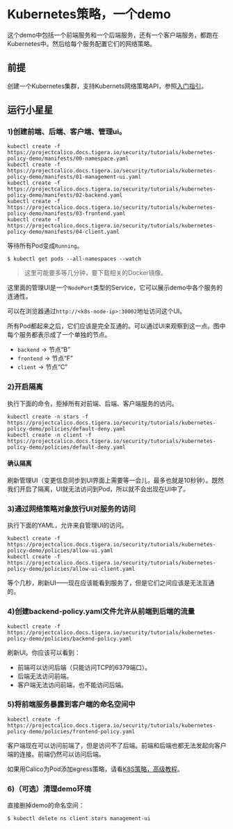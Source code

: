 # Kubernetes策略，一个demo

这个demo中包括一个前端服务和一个后端服务，还有一个客户端服务，都跑在Kubernetes中。然后给每个服务配置它们的网络策略。

## 前提

创建一个Kubernetes集群，支持Kubernets网络策略API，参照[入门指引](../../../02%E5%AE%89%E8%A3%85Calico/00%E5%AE%89%E8%A3%85Calico.md)。

## 运行小星星

### 1)创建前端、后端、客户端、管理ui。

```shell
kubectl create -f https://projectcalico.docs.tigera.io/security/tutorials/kubernetes-policy-demo/manifests/00-namespace.yaml
kubectl create -f https://projectcalico.docs.tigera.io/security/tutorials/kubernetes-policy-demo/manifests/01-management-ui.yaml
kubectl create -f https://projectcalico.docs.tigera.io/security/tutorials/kubernetes-policy-demo/manifests/02-backend.yaml
kubectl create -f https://projectcalico.docs.tigera.io/security/tutorials/kubernetes-policy-demo/manifests/03-frontend.yaml
kubectl create -f https://projectcalico.docs.tigera.io/security/tutorials/kubernetes-policy-demo/manifests/04-client.yaml
```

等待所有Pod变成`Running`。

```shell
$ kubectl get pods --all-namespaces --watch
```

> 这里可能要多等几分钟，要下载相关的Docker镜像。

这里面的管理UI是一个`NodePort`类型的Service，它可以展示demo中各个服务的连通性。

可以在浏览器通过`http://<k8s-node-ip>:30002`地址访问这个UI。

所有Pod都起来之后，它们应该是完全互通的。可以通过UI来观察到这一点。图中每个服务都表示成了一个单独的节点。

- `backend` -> 节点“B”
- `frontend` -> 节点“F”
- `client` -> 节点“C”

### 2)开启隔离

执行下面的命令，拒掉所有对前端、后端、客户端服务的访问。

```shell
kubectl create -n stars -f https://projectcalico.docs.tigera.io/security/tutorials/kubernetes-policy-demo/policies/default-deny.yaml
kubectl create -n client -f https://projectcalico.docs.tigera.io/security/tutorials/kubernetes-policy-demo/policies/default-deny.yaml
```

#### 确认隔离

刷新管理UI（变更信息同步到UI界面上需要等一会儿，最多也就是10秒钟）。既然我们开启了隔离，UI就无法访问到Pod，所以就不会出现在UI中了。

### 3)通过网络策略对象放行UI对服务的访问

执行下面的YAML，允许来自管理UI的访问。

```shell
kubectl create -f https://projectcalico.docs.tigera.io/security/tutorials/kubernetes-policy-demo/policies/allow-ui.yaml
kubectl create -f https://projectcalico.docs.tigera.io/security/tutorials/kubernetes-policy-demo/policies/allow-ui-client.yaml
```

等个几秒，刷新UI——现在应该能看到服务了，但是它们之间应该是无法互通的。

### 4)创建backend-policy.yaml文件允许从前端到后端的流量

```shell
kubectl create -f https://projectcalico.docs.tigera.io/security/tutorials/kubernetes-policy-demo/policies/backend-policy.yaml
```

刷新UI。你应该可以看到：

- 前端可以访问后端（只能访问TCP的6379端口）。
- 后端无法访问前端。
- 客户端无法访问前端，也不能访问后端。

### 5)将前端服务暴露到客户端的命名空间中

```shell
kubectl create -f https://projectcalico.docs.tigera.io/security/tutorials/kubernetes-policy-demo/policies/frontend-policy.yaml
```

客户端现在可以访问前端了，但是访问不了后端。前端和后端也都无法发起向客户端的连接。前端仍然可以访问后端。

如果用Calico为Pod添加egress策略，请看[K8S策略，高级教程](04K8S策略，高级教程.md)。

### 6)（可选）清理demo环境

直接删掉demo的命名空间：

```shell
$ kubectl delete ns client stars management-ui
```